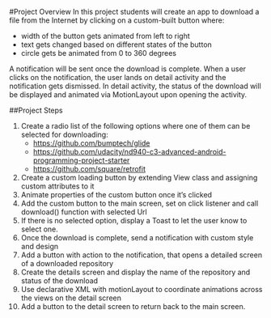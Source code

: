 #Project Overview
In this project students will create an app to download a file from the Internet by clicking on a custom-built button where:

- width of the button gets animated from left to right
- text gets changed based on different states of the button
- circle gets be animated from 0 to 360 degrees

A notification will be sent once the download is complete. When a user clicks on the notification, the user lands on detail activity and the notification gets dismissed. In detail activity, the status of the download will be displayed and animated via MotionLayout upon opening the activity.

##Project Steps
1. Create a radio list of the following options where one of them can be selected for downloading:
    - https://github.com/bumptech/glide
    - https://github.com/udacity/nd940-c3-advanced-android-programming-project-starter
    - https://github.com/square/retrofit
2. Create a custom loading button by extending View class and assigning custom attributes to it
3. Animate properties of the custom button once it’s clicked
4. Add the custom button to the main screen, set on click listener and call download() function with selected Url
5. If there is no selected option, display a Toast to let the user know to select one.
6. Once the download is complete, send a notification with custom style and design
7. Add a button with action to the notification, that opens a detailed screen of a downloaded repository
8. Create the details screen and display the name of the repository and status of the download
9. Use declarative XML with motionLayout to coordinate animations across the views on the detail screen
10. Add a button to the detail screen to return back to the main screen.